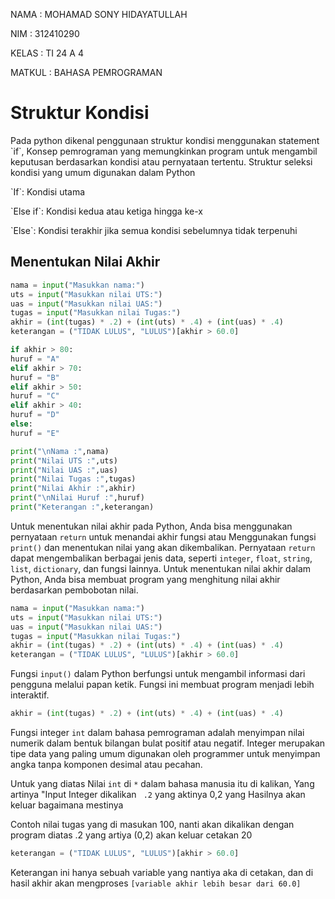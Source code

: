 <P>NAMA : MOHAMAD SONY HIDAYATULLAH</P>
<P>NIM : 312410290</P>
<P>KELAS : TI 24 A 4</P>
<P>MATKUL : BAHASA PEMROGRAMAN</P>

# Struktur Kondisi
<p>Pada python dikenal penggunaan struktur kondisi menggunakan statement `if`, Konsep pemrograman yang memungkinkan program untuk mengambil keputusan berdasarkan kondisi atau pernyataan tertentu. Struktur seleksi kondisi yang umum digunakan dalam Python </p>
<P> `If`: Kondisi utama</p>
<p> `Else if`: Kondisi kedua atau ketiga hingga ke-x</p>
<p> `Else`: Kondisi terakhir jika semua kondisi sebelumnya tidak terpenuhi </P>

## Menentukan Nilai Akhir
```Python
nama = input("Masukkan nama:")
uts = input("Masukkan nilai UTS:")
uas = input("Masukkan nilai UAS:")
tugas = input("Masukkan nilai Tugas:")
akhir = (int(tugas) * .2) + (int(uts) * .4) + (int(uas) * .4)
keterangan = ("TIDAK LULUS", "LULUS")[akhir > 60.0]

if akhir > 80:
huruf = "A"
elif akhir > 70:
huruf = "B"
elif akhir > 50:
huruf = "C"
elif akhir > 40:
huruf = "D"
else:
huruf = "E"

print("\nNama :",nama)
print("Nilai UTS :",uts)
print("Nilai UAS :",uas)
print("Nilai Tugas :",tugas)
print("Nilai Akhir :",akhir)
print("\nNilai Huruf :",huruf)
print("Keterangan :",keterangan)
````

Untuk menentukan nilai akhir pada Python, Anda bisa menggunakan pernyataan `return` untuk menandai akhir fungsi atau Menggunakan fungsi `print()` dan menentukan nilai yang akan dikembalikan. Pernyataan `return` dapat mengembalikan berbagai jenis data, seperti `integer`, `float`, `string`, `list`, `dictionary`, dan fungsi lainnya. Untuk menentukan nilai akhir dalam Python, Anda bisa membuat program yang menghitung nilai akhir berdasarkan pembobotan nilai. 

```Python
nama = input("Masukkan nama:")
uts = input("Masukkan nilai UTS:")
uas = input("Masukkan nilai UAS:")
tugas = input("Masukkan nilai Tugas:")
akhir = (int(tugas) * .2) + (int(uts) * .4) + (int(uas) * .4)
keterangan = ("TIDAK LULUS", "LULUS")[akhir > 60.0]
````
Fungsi `input()` dalam Python berfungsi untuk mengambil informasi dari pengguna melalui papan ketik. Fungsi ini membuat program menjadi lebih interaktif.

```Python
akhir = (int(tugas) * .2) + (int(uts) * .4) + (int(uas) * .4)
````
Fungsi integer `int` dalam bahasa pemrograman adalah menyimpan nilai numerik dalam bentuk bilangan bulat positif atau negatif. Integer merupakan tipe data yang paling umum digunakan oleh programmer untuk menyimpan angka tanpa komponen desimal atau pecahan.

Untuk yang diatas Nilai `int` di `*` dalam bahasa manusia itu di kalikan, Yang artinya "Input Integer dikalikan ` .2` yang aktinya 0,2 yang Hasilnya akan keluar bagaimana mestinya 

<p> Contoh nilai tugas yang di masukan 100, nanti akan dikalikan dengan program diatas .2 yang artiya (0,2) akan keluar cetakan 20  </p>

```Python
keterangan = ("TIDAK LULUS", "LULUS")[akhir > 60.0]
````

Keterangan ini hanya sebuah variable yang nantiya aka di cetakan, dan di hasil akhir akan mengproses `[variable akhir lebih besar dari 60.0]`




